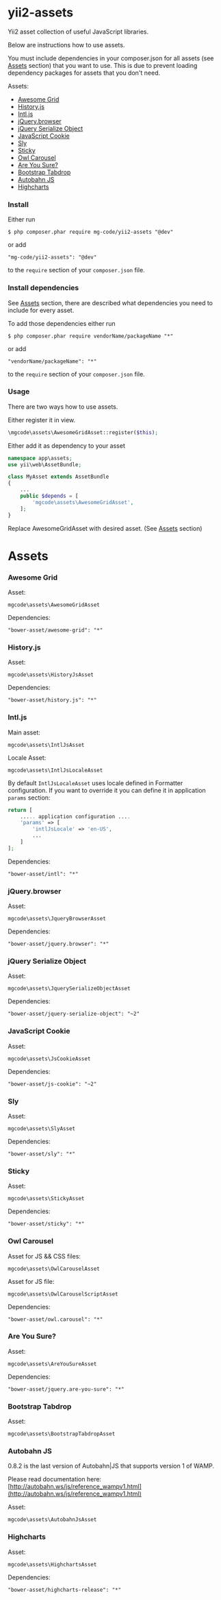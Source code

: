 yii2-assets
========
Yii2 asset collection of useful JavaScript libraries.

Below are instructions how to use assets.

You must include dependencies in your composer.json for all assets (see [Assets](#assets) section) that you want to use. 
This is due to prevent loading dependency packages for assets that you don't need.

Assets:
* [Awesome Grid](#awesome-grid)
* [History.js](#historyjs)
* [Intl.js](#intljs)
* [jQuery.browser](#jquerybrowser)
* [jQuery Serialize Object](#jquery-serialize-object)
* [JavaScript Cookie](#javascript-cookie)
* [Sly](#sly)
* [Sticky](#sticky)
* [Owl Carousel](#owl-carousel)
* [Are You Sure?](#are-you-sure)
* [Bootstrap Tabdrop](#bootstrap-tabdrop)
* [Autobahn JS](#autobahn-js)
* [Highcharts](#highcharts)

### Install

Either run

```
$ php composer.phar require mg-code/yii2-assets "@dev"
```

or add

```
"mg-code/yii2-assets": "@dev"
```

to the ```require``` section of your `composer.json` file.

### Install dependencies 
See [Assets](#assets) section, there are described what dependencies you need to include for every asset.

To add those dependencies either run

```
$ php composer.phar require vendorName/packageName "*"
```

or add

```
"vendorName/packageName": "*"
```

to the ```require``` section of your `composer.json` file.

### Usage
There are two ways how to use assets.

Either register it in view. 
```php
\mgcode\assets\AwesomeGridAsset::register($this);
```

Either add it as dependency to your asset
```php
namespace app\assets;
use yii\web\AssetBundle;

class MyAsset extends AssetBundle
{
    ...
    public $depends = [
        'mgcode\assets\AwesomeGridAsset',
    ];
}
```
Replace AwesomeGridAsset with desired asset. (See [Assets](#assets) section)

Assets
======
### Awesome Grid
Asset:
```
mgcode\assets\AwesomeGridAsset
```
Dependencies: 
```
"bower-asset/awesome-grid": "*"
```
### History.js
Asset:
```
mgcode\assets\HistoryJsAsset
```
Dependencies: 
```
"bower-asset/history.js": "*"
```
### Intl.js
Main asset:
```
mgcode\assets\IntlJsAsset
```
Locale Asset:
```
mgcode\assets\IntlJsLocaleAsset
```
By default `IntlJsLocaleAsset` uses locale defined in Formatter configuration.
If you want to override it you can define it in application `params` section:

```php
return [
    ..... application configuration ....
    'params' => [
        'intlJsLocale' => 'en-US',
        ...
    ]
];
```
Dependencies:
```
"bower-asset/intl": "*"
```
### jQuery.browser
Asset:
```
mgcode\assets\JqueryBrowserAsset
```
Dependencies: 
```
"bower-asset/jquery.browser": "*"
```
### jQuery Serialize Object
Asset:
```
mgcode\assets\JquerySerializeObjectAsset
```
Dependencies:
```
"bower-asset/jquery-serialize-object": "~2"
```
### JavaScript Cookie
Asset:
```
mgcode\assets\JsCookieAsset
```
Dependencies:
```
"bower-asset/js-cookie": "~2"
```
### Sly
Asset:
```
mgcode\assets\SlyAsset
```
Dependencies: 
```
"bower-asset/sly": "*"
```
### Sticky
Asset:
```
mgcode\assets\StickyAsset
```
Dependencies: 
```
"bower-asset/sticky": "*"
```
### Owl Carousel
Asset for JS && CSS files:
```
mgcode\assets\OwlCarouselAsset
```
Asset for JS file:
```
mgcode\assets\OwlCarouselScriptAsset
```
Dependencies: 
```
"bower-asset/owl.carousel": "*"
```
### Are You Sure?
Asset:
```
mgcode\assets\AreYouSureAsset
```
Dependencies: 
```
"bower-asset/jquery.are-you-sure": "*"
```
### Bootstrap Tabdrop
Asset:
```
mgcode\assets\BootstrapTabdropAsset
```
### Autobahn JS
0.8.2 is the last version of Autobahn|JS that supports version 1 of WAMP.

Please read documentation here: [http://autobahn.ws/js/reference_wampv1.html](http://autobahn.ws/js/reference_wampv1.html)

Asset:
```
mgcode\assets\AutobahnJsAsset
```
### Highcharts
Asset:
```
mgcode\assets\HighchartsAsset
```
Dependencies: 
```
"bower-asset/highcharts-release": "*"
```
